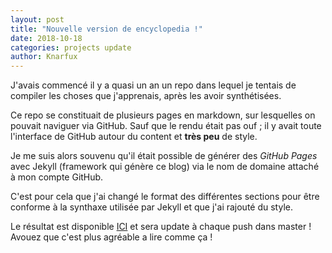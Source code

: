 ```yaml
---
layout: post
title: "Nouvelle version de encyclopedia !"
date: 2018-10-18
categories: projects update
author: Knarfux
---
```


J'avais commencé il y a quasi un an un repo dans lequel je tentais de compiler les choses que j'apprenais, après les avoir synthétisées.

Ce repo se constituait de plusieurs pages en markdown, sur lesquelles on pouvait naviguer via GitHub. Sauf que le rendu était pas ouf ; il y avait toute l'interface de GitHub autour du content et **très peu** de style.

Je me suis alors souvenu qu'il était possible de générer des *GitHub Pages* avec Jekyll (framework qui génère ce blog) via le nom de domaine attaché à mon compte GitHub.

C'est pour cela que j'ai changé le format des différentes sections pour être conforme à la synthaxe utilisée par Jekyll et que j'ai rajouté du style.

Le résultat est disponible [ICI](https://hild-franck.github.io/encyclopedia) et sera update à chaque push dans master ! Avouez que c'est plus agréable a lire comme ça !